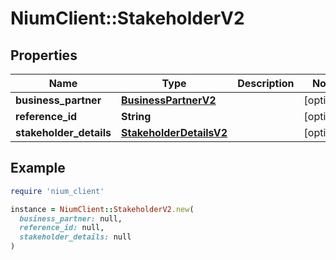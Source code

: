 # NiumClient::StakeholderV2

## Properties

| Name | Type | Description | Notes |
| ---- | ---- | ----------- | ----- |
| **business_partner** | [**BusinessPartnerV2**](BusinessPartnerV2.md) |  | [optional] |
| **reference_id** | **String** |  | [optional] |
| **stakeholder_details** | [**StakeholderDetailsV2**](StakeholderDetailsV2.md) |  | [optional] |

## Example

```ruby
require 'nium_client'

instance = NiumClient::StakeholderV2.new(
  business_partner: null,
  reference_id: null,
  stakeholder_details: null
)
```

